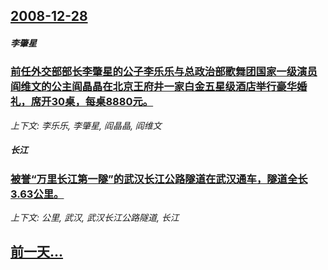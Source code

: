 ## [2008-12-28](/news/2008/12/28/index.md)

##### 李肇星
### [前任外交部部长李肇星的公子李乐乐与总政治部歌舞团国家一级演员阎维文的公主阎晶晶在北京王府井一家白金五星级酒店举行豪华婚礼，席开30桌，每桌8880元。](/news/2008/12/28/前任外交部部长李肇星的公子李乐乐与总政治部歌舞团国家一级演员阎维文的公主阎晶晶在北京王府井一家白金五星级酒店举行豪华婚礼.md)
_上下文: 李乐乐, 李肇星, 阎晶晶, 阎维文_

##### 长江
### [ 被誉“万里长江第一隧”的武汉长江公路隧道在武汉通车，隧道全长3.63公里。](/news/2008/12/28/被誉-万里长江第一隧-的武汉长江公路隧道在武汉通车-隧道全长363公里.md)
_上下文: 公里, 武汉, 武汉长江公路隧道, 长江_

## [前一天...](/news/2008/12/27/index.md)

